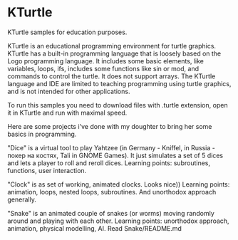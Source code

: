 # KTurtle
KTurtle samples for education purposes.

KTurtle is an educational programming environment for turtle graphics. 
KTurtle has a built-in programming language that is loosely based on the Logo programming language. 
It includes some basic elements, like variables, loops, ifs, includes some functions like sin or mod, and commands to control the turtle. 
It does not support arrays. 
The KTurtle language and IDE are limited to teaching programming using turtle graphics, and is not intended for other applications. 

To run this samples you need to download files with .turtle extension, open it in KTurtle and run with maximal speed.

Here are some projects i've done with my doughter to bring her some basics in programming.

"Dice" is a virtual tool to play Yahtzee (in Germany - Kniffel, in Russia - покер на костях, Tali in GNOME Games). It just simulates a set of 5 dices and lets a player to roll and reroll dices. Learning points: subroutines, functions, user interaction.

"Clock" is as set of working, animated clocks. Looks nice)) Learning points: animation, loops, nested loops, subroutines. And unorthodox approach generally.

"Snake" is an animated couple of snakes (or worms) moving randomly around and playing with each other. Learning points: unorthodox approach, animation, physical modelling, AI. Read Snake/README.md
